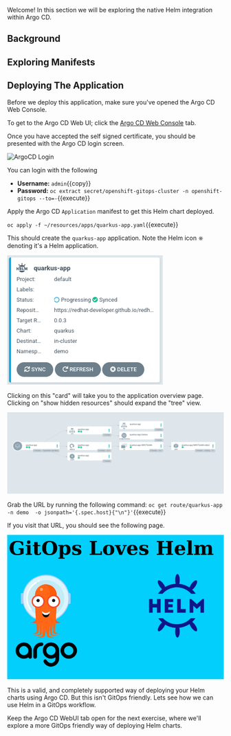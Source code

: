 Welcome! In this section we will be exploring the native Helm integration
within Argo CD.

## Background

## Exploring Manifests

## Deploying The Application

Before we deploy this application, make sure you've opened the Argo CD
Web Console.

To get to the Argo CD Web UI; click the [Argo CD Web Console](https://openshift-gitops-server-openshift-gitops.[[HOST_SUBDOMAIN]]-80-[[KATACODA_HOST]].environments.katacoda.com) tab.

Once you have accepted the self signed certificate, you should be
presented with the Argo CD login screen.

![ArgoCD Login](../../assets/gitops/argocd-login.png)

You can login with the following
* **Username:** ``admin``{{copy}}
* **Password:** `oc extract secret/openshift-gitops-cluster -n openshift-gitops --to=-`{{execute}}

Apply the Argo CD `Application` manifest to get this Helm chart deployed.

`oc apply -f ~/resources/apps/quarkus-app.yaml`{{execute}}

This should create the `quarkus-app` application. Note the Helm icon
⎈ denoting it's a Helm application.

![quarkus-app](../../assets/gitops/quarkus-app.png)

Clicking on this "card" will take you to the application overview
page. Clicking on "show hidden resources" should expand the "tree"
view.

![quarkus-app-tree](../../assets/gitops/quarkus-app-tree.png)

Grab the URL by running the following command: `oc get route/quarkus-app -n demo  -o jsonpath='{.spec.host}{"\n"}'`{{execute}}

If you visit that URL, you should see the following page.

![gitops-loves-helm](../../assets/gitops/gitops-loves-helm.png)


This is a valid, and completely supported way of deploying your Helm
charts using Argo CD. But this isn't GitOps friendly. Lets see how we
can use Helm in a GitOps workflow.

Keep the Argo CD WebUI tab open for the next exercise, where we'll
explore a more GitOps friendly way of deploying Helm charts.